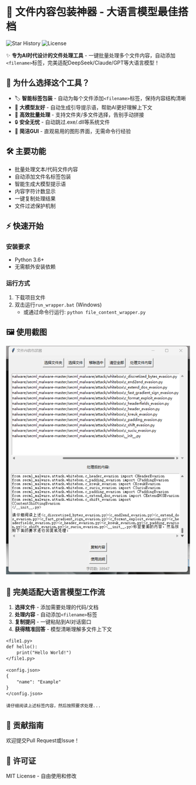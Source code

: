 # 🚀 文件内容包装神器 - 大语言模型最佳搭档

![Star History](https://img.shields.io/github/stars/Dongzhixiao/promptPast?style=social) ![License](https://img.shields.io/badge/license-MIT-blue)

✨ **专为AI时代设计的文件处理工具** - 一键批量处理多个文件内容，自动添加`<filename>`标签，完美适配DeepSeek/Claude/GPT等大语言模型！

## 🌟 为什么选择这个工具？

- 🏷️ **智能标签包装** - 自动为每个文件添加`<filename>`标签，保持内容结构清晰
- 🤖 **大模型友好** - 自动生成引导提示语，帮助AI更好理解上下文
- 🚀 **高效批量处理** - 支持文件夹/多文件选择，告别手动拼接
- 🔒 **安全无忧** - 自动跳过.exe/.dll等系统文件
- 🎨 **简洁GUI** - 直观易用的图形界面，无需命令行经验

## 🛠️ 主要功能

- 批量处理文本/代码文件内容
- 自动添加文件名标签包装
- 智能生成大模型提示语
- 内容字符计数显示
- 一键复制处理结果
- 文件过滤保护机制

## ⚡ 快速开始

### 安装要求
- Python 3.6+
- 无需额外安装依赖

### 运行方式
1. 下载项目文件
2. 双击运行`run_wrapper.bat` (Windows)
   - 或通过命令行运行: `python file_content_wrapper.py`

## 🖼️ 使用截图
![界面截图](imgs/1.png)

## 🎯 完美适配大语言模型工作流

1. **选择文件** - 添加需要处理的代码/文档
2. **处理内容** - 自动添加`<filename>`标签
3. **复制提问** - 一键粘贴到AI对话窗口
4. **获得精准回答** - 模型清晰理解多文件上下文

```text
<file1.py>
def hello():
    print("Hello World!")
</file1.py>

<config.json>
{
    "name": "Example"
}
</config.json>

请仔细阅读上述标签内容，然后按照要求处理...
```

## 🤝 贡献指南
欢迎提交Pull Request或Issue！

## 📜 许可证
MIT License - 自由使用和修改
